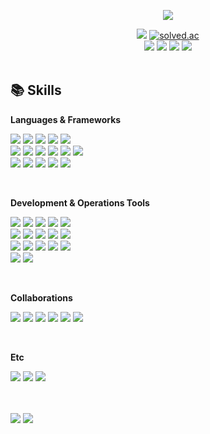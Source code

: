 <p align="center">
  <img src="https://capsule-render.vercel.app/api?type=waving&color=ADD8E6&height=220&section=header&text=Minsang's%20GitHub&fontSize=60&animation=fadeIn&fontAlign=65&fontAlignY=35&desc=BaekEnd%20Developer&descAlignY=55&descAlign=80&fontColor=fff"/>
</p>

<div align="center">
  <a href="https://hits.seeyoufarm.com"><img src="https://hits.seeyoufarm.com/api/count/incr/badge.svg?url=https%3A%2F%2Fgithub.com%2FMinSang22Kim%2Fhit-counter&count_bg=%236EE459&title_bg=%23555555&icon=&icon_color=%23E7E7E7&title=hits&edge_flat=false"/></a>
  <a href="https://solved.ac/mskim0217"><img alt="solved.ac" src="http://mazassumnida.wtf/api/mini/generate_badge?boj=mskim0217"/></a><br/>
  <a href="mailto:mdk9901@naver.com"><img src="https://img.shields.io/badge/Naver-03C75A?style=flat-square&logo=naver&logoColor=white"/></a>
  <a href="mailto:powerminsang9901@gmail.com"><img src="https://img.shields.io/badge/Gmail-EA4335?style=flat-square&logo=Gmail&logoColor=white"/></a>
  <a href="https://www.instagram.com/sang._.ss"><img src="https://img.shields.io/badge/Instagram-E4405F?style=flat-square&logo=Instagram&logoColor=white"/></a>
  <a href="https://www.linkedin.com/in/%EB%A7%8C%EC%83%81-%EA%B9%80-8020a1307/"><img src="https://img.shields.io/badge/LinkedIn-0A66C2?style=flat-square&logo=LinkedIn&logoColor=white"/></a>
</div>
<br/>

## 📚 Skills

__Languages & Frameworks__

<p>
  <img src="https://img.shields.io/badge/Java-007396?style=flat-square&logo=openjdk&logoColor=white"/>
  <img src="https://img.shields.io/badge/JPA(Hibernate)-00485B?style=flat-square&logo=Hibernate&logoColor=white"/>
  <img src="https://img.shields.io/badge/Spring%20MVC-6DB33F?style=flat-square&logo=Spring&logoColor=white"/>
  <img src="https://img.shields.io/badge/Spring Boot-6DB33F?style=flat-square&logo=Spring%20Boot&logoColor=white"/>
  <img src="https://img.shields.io/badge/Spring%20Security-6DB33F?style=flat-square&logo=Spring%20Security&logoColor=white"/>
  <br/>
  <img src="https://img.shields.io/badge/HTML-E34F26?style=flat-square&logo=HTML5&logoColor=white"/>
  <img src="https://img.shields.io/badge/CSS-1572B6?style=flat-square&logo=CSS3&logoColor=white"/>
  <img src="https://img.shields.io/badge/Bootstrap-7952B3?style=flat-square&logo=Bootstrap&logoColor=white"/>
  <img src="https://img.shields.io/badge/Javascript-F7DF1E?style=flat-square&logo=Javascript&logoColor=white"/>
  <img src="https://img.shields.io/badge/jquery-0769AD?style=flat-square&logo=jquery&logoColor=white"/>
  <img src="https://img.shields.io/badge/Node.js-339933?style=flat-square&logo=Node.js&logoColor=white"/>
  <br/>
  <img src="https://img.shields.io/badge/C-A8B9CC?style=flat-square&logo=C&logoColor=white"/>
  <img src="https://img.shields.io/badge/Python-3776AB?style=flat-square&logo=Python&logoColor=white"/>
  <img src="https://img.shields.io/badge/Flask-000000?style=flat-square&logo=Flask&logoColor=white"/>
  <img src="https://img.shields.io/badge/PHP-777BB4?style=flat-square&logo=PHP&logoColor=white"/>
  <img src="https://img.shields.io/badge/JSP-FFA500?style=flat-square&logo=openjdk&logoColor=white"/>
</p>

<br/>

__Development & Operations Tools__

<p>
  <!-- Tool -->
  <img src="https://img.shields.io/badge/Linux-FCC624?style=flat-square&logo=Linux&logoColor=white"/> 
  <img src="https://img.shields.io/badge/Ubuntu-E95420?style=flat-square&logo=Ubuntu&logoColor=white"/>
  <img src="https://img.shields.io/badge/Tomcat-F7DF3E?style=flat-square&logo=ApacheTomcat&logoColor=white">
  <img src="https://img.shields.io/badge/Amazon AWS-232F3E?style=flat-square&logo=Amazon&logoColor=white"/>
  <img src="https://img.shields.io/badge/Docker-2496ED?style=flat-square&logo=Docker&logoColor=white"/>
  <!-- DB --> <br/>
  <img src="https://img.shields.io/badge/MariaDB-003545?style=flat-square&logo=MariaDB&logoColor=white"/>
  <img src="https://img.shields.io/badge/MySQL-4479A1?style=flat-square&logo=MySQL&logoColor=white"/>
  <img src="https://img.shields.io/badge/SQLite-003B57?logoColor=FFFFFF&logo=SQLite&style=flat-square"/>
  <img src="https://img.shields.io/badge/Oracle-F80000?style=flat-square&logo=Oracle&logoColor=white"/>
  <img src="https://img.shields.io/badge/Redis-DC382D?style=flat-square&logo=Redis&logoColor=white"/>
  <!-- IDE --> <br/>
  <img src="https://img.shields.io/badge/Xcode-1575F9?style=flat-square&logo=Xcode&logoColor=white"/>
  <img src="https://img.shields.io/badge/Android%20Studio-3DDC84?style=flat-square&logo=Android%20Studio&logoColor=white"/>
  <img src="https://img.shields.io/badge/Visual%20Studio%20Code-0078d7.svg?style=flat-sqaure&logo=visualstudiocode&logoColor=white"/>
  <img src="https://img.shields.io/badge/Eclipse-2C2255?style=flat-square&logo=Eclipse&logoColor=white"/>
  <img src="https://img.shields.io/badge/IntelliJ-000000?style=flat-square&logo=IntelliJ%20IDEA&logoColor=white"/>
  <!-- CI/CD --> <br/>
  <img src="https://img.shields.io/badge/GitHub%20Actions-2088FF?style=flat-square&logo=GitHub%20Actions&logoColor=white"/>
  <img src="https://img.shields.io/badge/Jenkins-%232C5263.svg?style=flat-square&logo=Jenkins&logoColor=white"/>
</p>

<br/>

__Collaborations__

<p>
  <img src="https://img.shields.io/badge/Figma-F24E1E?style=flat-square&logo=Figma&logoColor=white"/>
  <img src="https://img.shields.io/badge/Notion-000000?style=flat-square&logo=Notion&logoColor=white"/>
  <img src="https://img.shields.io/badge/Discord-5865F2?style=flat-square&logo=Discord&logoColor=white"/>
  <img src="https://img.shields.io/badge/Github-181717?style=flat-square&logo=Github&logoColor=white"/>
  <img src="https://img.shields.io/badge/Slack-4A154B?style=flat-square&logo=slack&logoColor=white"/>
  <img src="https://img.shields.io/badge/jira-%230A0FFF.svg?style=flat-square&logo=jira&logoColor=white"/>
</p><br/>

__Etc__

<p>
  <img src="https://img.shields.io/badge/Git-F05032?style=flat-square&logo=Git&logoColor=white"/>
  <img src="https://img.shields.io/badge/Postman-FF6C37?style=flat-square&logo=Postman&logoColor=white"/>
  <img src="https://img.shields.io/badge/Swagger-85EA2D?style=flat-square&logo=Swagger&logoColor=white"/>
</p>

<br/>

<br/>

<div align="left">
  <img src="https://github-readme-stats.vercel.app/api/top-langs/?username=MinSang22Kim&theme=dracula&exclude_repo=clone-web-scrapper,clone-zoom&hide=Procfile&layout=compact&langs_count=8"/>
  <img src="https://github-readme-stats.vercel.app/api?username=MinSang22Kim&show_icons=true&theme=dracula"/>
</div>

<br/>
